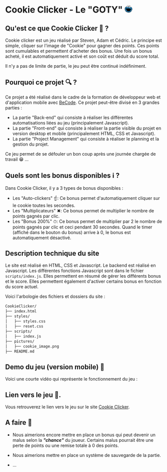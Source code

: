 # Cookie Clicker - Le "GOTY" <img src="./pictures/cookie_image.png" alt="Cookie Clicker" height="25" width="25">
## Qu'est ce que Cookie Clicker &#x1F914; ?

Cookie clicker est un jeu réalisé par Steven, Adam et Cédric. Le principe est simple, cliquer sur l'image de "Cookie" pour gagner des points. Ces points sont cumulables et permettent d'acheter des bonus. Une fois un bonus acheté, il est automatiquement activé et son coût est déduit du score total.

Il n'y a pas de limite de partie, le jeu peut être continué indéfiniment.

## Pourquoi ce projet &#x1F50D; ?

Ce projet a été réalisé dans le cadre de la formation de développeur web et d'application mobile avec [BeCode](https://becode.org/). Ce projet peut-être divisé en 3 grandes parties :

- La partie "Back-end" qui consiste à réaliser les différentes automatisations liées au jeu (principalement Javascript).
- La partie "Front-end" qui consiste à réaliser la partie visible du projet en version desktop et mobile (principalement HTML, CSS et Javascript).
- La partie "Project Management" qui consiste à réaliser le planning et la gestion du projet.

Ce jeu permet de se défouler un bon coup après une journée chargée de travail &#x1F601; ...

## Quels sont les bonus disponibles &#x2139; ?

Dans Cookie Clicker, il y a 3 types de bonus disponibles :

- Les "Auto-clickers" &#x261D;: Ce bonus permet d'automatiquement cliquer sur le cookie toutes les secondes.
- Les "Multiplicateurs" &#x2716;: Ce bonus permet de multiplier le nombre de points gagnés par clic.
- Les "Bonus 200%" &#x23F1;: Ce bonus permet de multiplier par 2 le nombre de points gagnés par clic et ceci pendant 30 secondes. Quand le timer (affiché dans le bouton du bonus) arrive à 0, le bonus est automatiquement désactivé.

## Description technique du site

Le site est réalisé en HTML, CSS et Javascript. Le backend est réalisé en Javascript. Les différentes fonctions Javascript sont dans le fichier `scripts/index.js`. Elles permettent en résumé de gérer les différents bonus et le score. Elles permettent également d'activer certains bonus en fonction du score actuel.

Voici l'arbologie des fichiers et dossiers du site :
```
CookieClicker/
├── index.html
├── styles/
│   ├── styles.css
│   ├── reset.css
├── scripts/
│   ├── index.js
├── pictures/
│   ├── cookie_image.png
├── README.md
```

## Demo du jeu (version mobile)	&#x1F4F1;

Voici une courte vidéo qui représente le fonctionnement du jeu : 


## Lien vers le jeu &#x1F517;.

Vous retrouverez le lien vers le jeu sur le site [Cookie Clicker](https://delsarteadam.github.io/CookieClicker/).

## A faire &#x1F4AD;

- Nous aimerions encore mettre en place un bonus qui peut devenir un malus selon la ***"chance"*** du joueur. Certains malus pourrait être une perte de points ou une remise totale à 0 des points.
- Nous aimerions mettre en place un système de sauvegarde de la partie.

- ...


